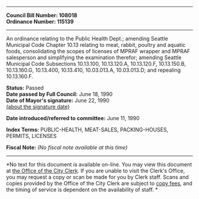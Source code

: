 * * * * *  
  
**Council Bill Number: [](#h0)[](#h2)108018**   
**Ordinance Number: 115139**  
  
* * * * *  
  
An ordinance relating to the Public Health Dept.; amending Seattle Municipal Code Chapter 10.13 relating to meat, rabbit, poultry and aquatic foods, consolidating the scopes of licenses of MPRAF wrapper and MPRAF salesperson and simplifying the examination therefor; amending Seattle Municipal Code Subsections 10.13.100, 10.13.120.A, 10.13.120.F, 10.13.150.B, 10.13.160.G, 10.13.400, 10.13.410, 10.03.013.A, 10.03.013.D; and repealing 10.13.160.F.  
  
**Status:** Passed   
**Date passed by Full Council:** June 18, 1990   
**Date of Mayor's signature:** June 22, 1990   
[(about the signature date)](/~public/approvaldate.htm)   
  
  
**Date introduced/referred to committee:** June 11, 1990   
  
**Index Terms:** PUBLIC-HEALTH, MEAT-SALES, PACKING-HOUSES, PERMITS, LICENSES  
  
**Fiscal Note:** *(No fiscal note available at this time)*  
  
* * * * *  
  
*No text for this document is available on-line. You may view this document at [the Office of the City Clerk](http://www.seattle.gov/leg/clerk/contactUs.htm). If you are unable to visit the Clerk's Office, you may request a copy or scan be made for you by Clerk staff. Scans and copies provided by the Office of the City Clerk are subject to [copy fees](http://clerk.seattle.gov/~public/clerkfees.htm), and the timing of service is dependent on the availability of staff. *  
  
  
